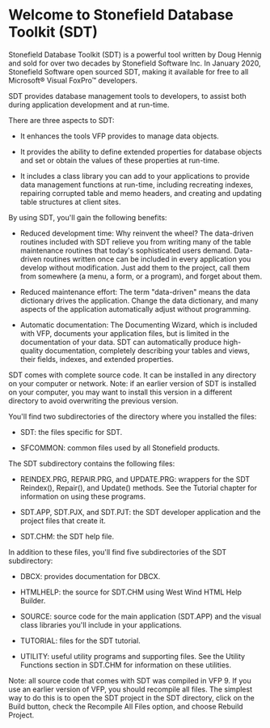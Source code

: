 # Welcome to Stonefield Database Toolkit (SDT)

Stonefield Database Toolkit (SDT) is a powerful tool written by Doug Hennig and sold for over two decades by Stonefield Software Inc. In January 2020, Stonefield Software open sourced SDT, making it available for free to all Microsoft® Visual FoxPro™ developers.

SDT provides database management tools to developers, to assist both during application development and at run-time.

There are three aspects to SDT:

* It enhances the tools VFP provides to manage data objects.

* It provides the ability to define extended properties for database objects and set or obtain the values of these properties at run-time.

* It includes a class library you can add to your applications to provide data management functions at run-time, including recreating indexes, repairing corrupted table and memo headers, and creating and updating table structures at client sites.

By using SDT, you'll gain the following benefits:

* Reduced development time: Why reinvent the wheel? The data-driven routines included with SDT relieve you from writing many of the table maintenance routines that today's sophisticated users demand. Data-driven routines written once can be included in every application you develop without modification. Just add them to the project, call them from somewhere (a menu, a form, or a program), and forget about them.

* Reduced maintenance effort: The term "data-driven" means the data dictionary drives the application. Change the data dictionary, and many aspects of the application automatically adjust without programming.

* Automatic documentation: The Documenting Wizard, which is included with VFP, documents your application files, but is limited in the documentation of your data. SDT can automatically produce high-quality documentation, completely describing your tables and views, their fields, indexes, and extended properties.

SDT comes with complete source code. It can be installed in any directory on your computer or network. Note: if an earlier version of SDT is installed on your computer, you may want to install this version in a different directory to avoid overwriting the previous
version.

You'll find two subdirectories of the directory where you installed the files: 

* SDT: the files specific for SDT.

* SFCOMMON: common files used by all Stonefield products.

The SDT subdirectory contains the following files:

* REINDEX.PRG, REPAIR.PRG, and UPDATE.PRG: wrappers for the SDT Reindex(), Repair(), and Update() methods. See the Tutorial chapter for information on using these programs.

* SDT.APP, SDT.PJX, and SDT.PJT: the SDT developer application and the project files that create it.

* SDT.CHM: the SDT help file.

In addition to these files, you'll find five subdirectories of the SDT subdirectory:

* DBCX: provides documentation for DBCX.

* HTMLHELP: the source for SDT.CHM using West Wind HTML Help Builder.

* SOURCE: source code for the main application (SDT.APP) and the visual class libraries you'll include in your applications.

* TUTORIAL: files for the SDT tutorial.

* UTILITY: useful utility programs and supporting files. See the Utility Functions section in SDT.CHM for information on these utilities.

Note: all source code that comes with SDT was compiled in VFP 9. If you use an earlier version of VFP, you should recompile all files. The simplest way to do this is to open the SDT project in the SDT directory, click on the Build button, check the Recompile All Files option, and choose Rebuild Project.
